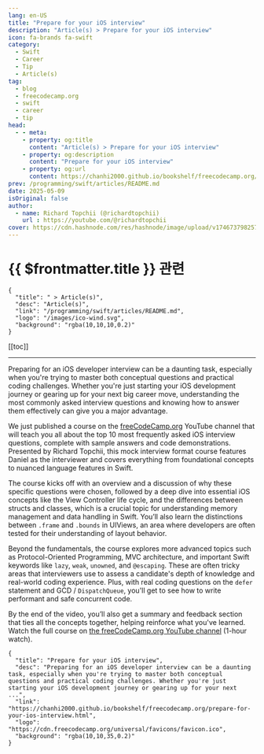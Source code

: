 ```yaml
---
lang: en-US
title: "Prepare for your iOS interview"
description: "Article(s) > Prepare for your iOS interview"
icon: fa-brands fa-swift
category:
  - Swift
  - Career
  - Tip
  - Article(s)
tag:
  - blog
  - freecodecamp.org
  - swift
  - career
  - tip
head:
  - - meta:
    - property: og:title
      content: "Article(s) > Prepare for your iOS interview"
    - property: og:description
      content: "Prepare for your iOS interview"
    - property: og:url
      content: https://chanhi2000.github.io/bookshelf/freecodecamp.org/prepare-for-your-ios-interview.html
prev: /programming/swift/articles/README.md
date: 2025-05-09
isOriginal: false
author:
  - name: Richard Topchii (@richardtopchii)
    url : https://youtube.com/@richardtopchii
cover: https://cdn.hashnode.com/res/hashnode/image/upload/v1746737982577/1c47e446-ea9d-4e63-a54d-55c6d49e0b53.png
---
```


# {{ $frontmatter.title }} 관련

```component VPCard
{
  "title": " > Article(s)",
  "desc": "Article(s)",
  "link": "/programming/swift/articles/README.md",
  "logo": "/images/ico-wind.svg",
  "background": "rgba(10,10,10,0.2)"
}
```

[[toc]]

---

<SiteInfo
  name="Prepare for your iOS interview"
  desc="Preparing for an iOS developer interview can be a daunting task, especially when you're trying to master both conceptual questions and practical coding challenges. Whether you're just starting your iOS development journey or gearing up for your next ..."
  url="https://freecodecamp.org/news/prepare-for-your-ios-interview"
  logo="https://cdn.freecodecamp.org/universal/favicons/favicon.ico"
  preview="https://cdn.hashnode.com/res/hashnode/image/upload/v1746737982577/1c47e446-ea9d-4e63-a54d-55c6d49e0b53.png"/>

Preparing for an iOS developer interview can be a daunting task, especially when you're trying to master both conceptual questions and practical coding challenges. Whether you're just starting your iOS development journey or gearing up for your next big career move, understanding the most commonly asked interview questions and knowing how to answer them effectively can give you a major advantage.

We just published a course on the [<FontIcon icon="fa-brands fa-free-code-camp"/>freeCodeCamp.org](http://freeCodeCamp.org) YouTube channel that will teach you all about the top 10 most frequently asked iOS interview questions, complete with sample answers and code demonstrations. Presented by Richard Topchii, this mock interview format course features Daniel as the interviewer and covers everything from foundational concepts to nuanced language features in Swift.

The course kicks off with an overview and a discussion of why these specific questions were chosen, followed by a deep dive into essential iOS concepts like the View Controller life cycle, and the differences between structs and classes, which is a crucial topic for understanding memory management and data handling in Swift. You’ll also learn the distinctions between `.frame` and `.bounds` in UIViews, an area where developers are often tested for their understanding of layout behavior.

Beyond the fundamentals, the course explores more advanced topics such as Protocol-Oriented Programming, MVC architecture, and important Swift keywords like `lazy`, `weak`, `unowned`, and `@escaping`. These are often tricky areas that interviewers use to assess a candidate's depth of knowledge and real-world coding experience. Plus, with real coding questions on the `defer` statement and GCD / `DispatchQueue`, you'll get to see how to write performant and safe concurrent code.

By the end of the video, you’ll also get a summary and feedback section that ties all the concepts together, helping reinforce what you've learned. Watch the full course on [<FontIcon icon="fa-brands fa-youtube"/>the freeCodeCamp.org YouTube channel](https://youtu.be/SLIlyAy-aZs) (1-hour watch).

<VidStack src="youtube/SLIlyAy-aZs" />

<!-- TODO: add ARTICLE CARD -->
```component VPCard
{
  "title": "Prepare for your iOS interview",
  "desc": "Preparing for an iOS developer interview can be a daunting task, especially when you're trying to master both conceptual questions and practical coding challenges. Whether you're just starting your iOS development journey or gearing up for your next ...",
  "link": "https://chanhi2000.github.io/bookshelf/freecodecamp.org/prepare-for-your-ios-interview.html",
  "logo": "https://cdn.freecodecamp.org/universal/favicons/favicon.ico",
  "background": "rgba(10,10,35,0.2)"
}
```
